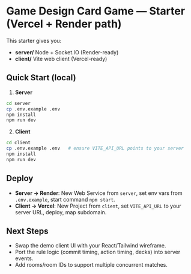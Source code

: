 # Game Design Card Game — Starter (Vercel + Render path)

This starter gives you:
- **server/** Node + Socket.IO (Render-ready)
- **client/** Vite web client (Vercel-ready)

## Quick Start (local)
1) **Server**
```bash
cd server
cp .env.example .env
npm install
npm run dev
```
2) **Client**
```bash
cd client
cp .env.example .env   # ensure VITE_API_URL points to your server
npm install
npm run dev
```

## Deploy
- **Server → Render**: New Web Service from `server`, set env vars from `.env.example`, start command `npm start`.
- **Client → Vercel**: New Project from `client`, set `VITE_API_URL` to your server URL, deploy, map subdomain.

## Next Steps
- Swap the demo client UI with your React/Tailwind wireframe.
- Port the rule logic (commit timing, action timing, decks) into server events.
- Add rooms/room IDs to support multiple concurrent matches.
